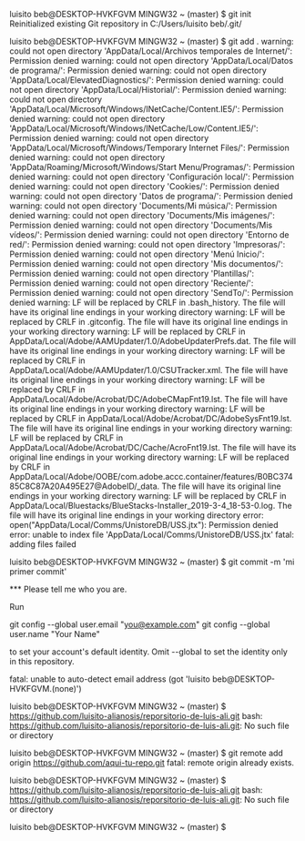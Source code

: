 luisito beb@DESKTOP-HVKFGVM MINGW32 ~ (master)
$ git init
Reinitialized existing Git repository in C:/Users/luisito beb/.git/

luisito beb@DESKTOP-HVKFGVM MINGW32 ~ (master)
$ git add .
warning: could not open directory 'AppData/Local/Archivos temporales de Internet/': Permission denied
warning: could not open directory 'AppData/Local/Datos de programa/': Permission denied
warning: could not open directory 'AppData/Local/ElevatedDiagnostics/': Permission denied
warning: could not open directory 'AppData/Local/Historial/': Permission denied
warning: could not open directory 'AppData/Local/Microsoft/Windows/INetCache/Content.IE5/': Permission denied
warning: could not open directory 'AppData/Local/Microsoft/Windows/INetCache/Low/Content.IE5/': Permission denied
warning: could not open directory 'AppData/Local/Microsoft/Windows/Temporary Internet Files/': Permission denied
warning: could not open directory 'AppData/Roaming/Microsoft/Windows/Start Menu/Programas/': Permission denied
warning: could not open directory 'Configuración local/': Permission denied
warning: could not open directory 'Cookies/': Permission denied
warning: could not open directory 'Datos de programa/': Permission denied
warning: could not open directory 'Documents/Mi música/': Permission denied
warning: could not open directory 'Documents/Mis imágenes/': Permission denied
warning: could not open directory 'Documents/Mis vídeos/': Permission denied
warning: could not open directory 'Entorno de red/': Permission denied
warning: could not open directory 'Impresoras/': Permission denied
warning: could not open directory 'Menú Inicio/': Permission denied
warning: could not open directory 'Mis documentos/': Permission denied
warning: could not open directory 'Plantillas/': Permission denied
warning: could not open directory 'Reciente/': Permission denied
warning: could not open directory 'SendTo/': Permission denied
warning: LF will be replaced by CRLF in .bash_history.
The file will have its original line endings in your working directory
warning: LF will be replaced by CRLF in .gitconfig.
The file will have its original line endings in your working directory
warning: LF will be replaced by CRLF in AppData/Local/Adobe/AAMUpdater/1.0/AdobeUpdaterPrefs.dat.
The file will have its original line endings in your working directory
warning: LF will be replaced by CRLF in AppData/Local/Adobe/AAMUpdater/1.0/CSUTracker.xml.
The file will have its original line endings in your working directory
warning: LF will be replaced by CRLF in AppData/Local/Adobe/Acrobat/DC/AdobeCMapFnt19.lst.
The file will have its original line endings in your working directory
warning: LF will be replaced by CRLF in AppData/Local/Adobe/Acrobat/DC/AdobeSysFnt19.lst.
The file will have its original line endings in your working directory
warning: LF will be replaced by CRLF in AppData/Local/Adobe/Acrobat/DC/Cache/AcroFnt19.lst.
The file will have its original line endings in your working directory
warning: LF will be replaced by CRLF in AppData/Local/Adobe/OOBE/com.adobe.accc.container/features/B0BC37485C8C87A20A495E27@AdobeID/_data.
The file will have its original line endings in your working directory
warning: LF will be replaced by CRLF in AppData/Local/Bluestacks/BlueStacks-Installer_2019-3-4_18-53-0.log.
The file will have its original line endings in your working directory
error: open("AppData/Local/Comms/UnistoreDB/USS.jtx"): Permission denied
error: unable to index file 'AppData/Local/Comms/UnistoreDB/USS.jtx'
fatal: adding files failed

luisito beb@DESKTOP-HVKFGVM MINGW32 ~ (master)
$ git commit -m 'mi primer commit'

*** Please tell me who you are.

Run

  git config --global user.email "you@example.com"
  git config --global user.name "Your Name"

to set your account's default identity.
Omit --global to set the identity only in this repository.

fatal: unable to auto-detect email address (got 'luisito beb@DESKTOP-HVKFGVM.(none)')

luisito beb@DESKTOP-HVKFGVM MINGW32 ~ (master)
$ https://github.com/luisito-alianosis/reporsitorio-de-luis-ali.git
bash: https://github.com/luisito-alianosis/reporsitorio-de-luis-ali.git: No such file or directory

luisito beb@DESKTOP-HVKFGVM MINGW32 ~ (master)
$ git remote add origin https://github.com/aqui-tu-repo.git
fatal: remote origin already exists.

luisito beb@DESKTOP-HVKFGVM MINGW32 ~ (master)
$ https://github.com/luisito-alianosis/reporsitorio-de-luis-ali.git
bash: https://github.com/luisito-alianosis/reporsitorio-de-luis-ali.git: No such file or directory

luisito beb@DESKTOP-HVKFGVM MINGW32 ~ (master)
$
